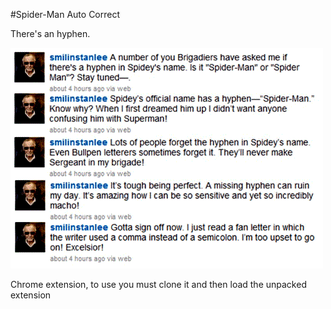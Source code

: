 #Spider-Man Auto Correct

There's an hyphen.

![God has spoken](god-has-spoken.png)

Chrome extension, to use you must clone it and then load the unpacked extension
